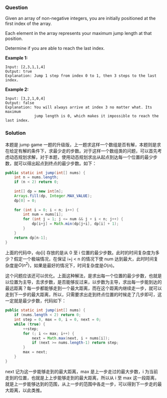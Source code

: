 ### Question

Given an array of non-negative integers, you are initially positioned at the first index of the array.

Each element in the array represents your maximum jump length at that position.

Determine if you are able to reach the last index.

**Example 1:**

```
Input: [2,3,1,1,4]
Output: true
Explanation: Jump 1 step from index 0 to 1, then 3 steps to the last index.
```

**Example 2:**

```
Input: [3,2,1,0,4]
Output: false
Explanation: You will always arrive at index 3 no matter what. Its maximum
             jump length is 0, which makes it impossible to reach the last index.
```

###  Solution

本题是 jump game 一题的升级版，上一题求这样一个数组是否有解，本题则是求在给定有解的条件下，求最少走的步数。对于这样一个数组类的问题，可以首先考虑动态规划求解，对于本题，使用动态规划求出从起点到达每一个位置的最少步数，就可以得出起点到终点的最少步数。如下：

```java
public static int jump(int[] nums) {
    int n = nums.length;
    if (n < 2) return 0;
    
    int[] dp = new int[n];
    Arrays.fill(dp, Integer.MAX_VALUE);
    dp[0] = 0;
    
    for (int i = 0; i < n; i++) {
        int num = nums[i];
        for (int j = 1; j <= num && j + i < n; j++) {
            dp[i+j] = Math.min(dp[j+i], dp[i] + 1);
        }
    }
    return dp[n-1];
}
```

上面的代码中，dp[i] 存放的是从 0 至 i 位置的最少步数。此时的时间复杂度为多少？假定一个极端情况，在保证 i+j < n 的情况下使 num 达到最大，此时时间复杂度是$O(n^2)$，如果是最好的情况下，时间复杂度是$O(n)$。

这个问题应该还可以优化。上面这种解法，是求出每一个位置的最少步数，也就是以位置为主导，去求步数，是否能够反过来，以步数为主导，求出每一步能到达的最远距离？每一步都能够走到一个最大距离，而在这个距离内继续走一步，就可以走到下一步的最大距离，所以，只需要求出走到终点位置的时候走了几步即可，这一定就是最少步数，代码如下：

```java
public static int jump(int[] nums) {
    if (nums.length < 2) return 0;
    int step = 0, max = 0, i = 0, next = 0;
    while (true) {
        ++step;
        for (; i <= max; i++) {
            next = Math.max(next, i + nums[i]);
            if (next >= nums.length-1) return step;
        }
        max = next;
    }
}
```

next 记为这一步能够走到的最大距离，max 是上一步走过的最大步数，i 为当前走到的位置，也就是上上步能够走到的最大距离，所以从 i 至 max 这一段距离，就是上一步能够达到的范围，从上一步的范围中各走一步，可以得到下一步走的最大距离，以此类推。